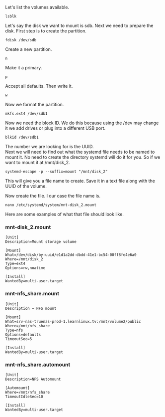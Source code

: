 Let's list the volumes available.
```
lsblk
```

Let's say the disk we want to mount is sdb.  Next we need to prepare the disk. First step is to create the partition.
```
fdisk /dev/sdb
```

Create a new partition.
```
n
```

Make it a primary.
```
p
```

Accept all defaults.  Then write it.
```
w
```

Now we format the partition.  
```
mkfs.ext4 /dev/sdb1
```

Now we need the block ID.  We do this because using the /dev may change it we add drives or plug into a different USB port.
```
blkid /dev/sdb1
```

The number we are looking for is the UUID.  
Next we will need to find out what the systemd file needs to be named to mount it.  No need to create the directory systemd will do it for you.  So if we want to mount it at /mnt/disk_2.
```
systemd-escape -p --suffix=mount "/mnt/disk_2"
```

This will give you a file name to create.  Save it in a text file along with the UUID of the volume.

Now create the file. I our case the file name is.  
```
nano /etc/systemd/system/mnt-disk_2.mount
```

Here are some examples of what that file should look like. 

### mnt-disk_2.mount

```
[Unit]
Description=Mount storage volume

[Mount]
What=/dev/disk/by-uuid/e1d1a2dd-dbdd-41e1-bc54-00ff8fe4e6a0
Where=/mnt/disk_2
Type=ext4
Options=rw,noatime

[Install]
WantedBy=multi-user.target
```

### mnt-nfs_share.mount

```
[Unit]
Description = NFS mount

[Mount]
What=srv-nas-truenas-prod-1.learnlinux.tv:/mnt/volume2/public
Where=/mnt/nfs_share
Type=nfs
Options=defaults
TimeoutSec=5

[Install]
WantedBy=multi-user.target
```

### mnt-nfs_share.automount

```
[Unit]
Description=NFS Automount

[Automount]
Where=/mnt/nfs_share
TimeoutIdleSec=10

[Install]
WantedBy=multi-user.target
```

